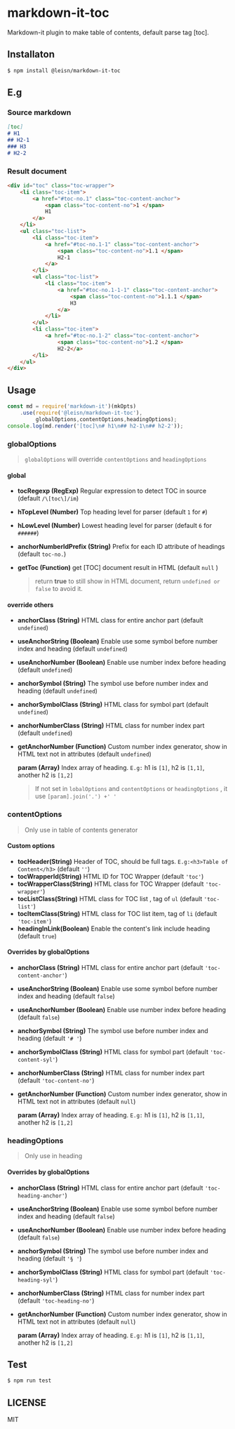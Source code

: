 # markdown-it-toc

Markdown-it plugin to make table of contents, default parse tag [toc].

## Installaton

```bash
$ npm install @leisn/markdown-it-toc
```

## E.g

### Source markdown

```markdown
[toc]
# H1
## H2-1
### H3
# H2-2
```
### Result document
```html
<div id="toc" class="toc-wrapper">
    <li class="toc-item">
        <a href="#toc-no.1" class="toc-content-anchor">
            <span class="toc-content-no">1 </span>
            H1
        </a>
    </li>
    <ul class="toc-list">
        <li class="toc-item">
            <a href="#toc-no.1-1" class="toc-content-anchor">
                <span class="toc-content-no">1.1 </span>
                H2-1
            </a>
        </li>
        <ul class="toc-list">
            <li class="toc-item">
                <a href="#toc-no.1-1-1" class="toc-content-anchor">
                    <span class="toc-content-no">1.1.1 </span>
                    H3
                </a>
            </li>
        </ul>
        <li class="toc-item">
            <a href="#toc-no.1-2" class="toc-content-anchor">
                <span class="toc-content-no">1.2 </span>
                H2-2</a>
        </li>
    </ul>
</div>
```



## Usage

```javascript
const md = require('markdown-it')(mkOpts)
	.use(require('@leisn/markdown-it-toc'),
         globalOptions,contentOptions,headingOptions);
console.log(md.render('[toc]\n# h1\n## h2-1\n## h2-2'));
```

### globalOptions

>  `globalOptions` will override `contentOptions` and  `headingOptions` 

#### global


* **tocRegexp (RegExp)**  Regular expression to detect TOC in source (default `/\[toc\]/im`)
* **hTopLevel (Number)**  Top heading level for parser (default `1` for `#`)
* **hLowLevel (Number)**  Lowest heading level for parser (default `6` for `######`)
* **anchorNumberIdPrefix (String)**  Prefix for each ID attribute of headings (default `toc-no.`)
* **getToc (Function)**  get \[TOC\] document result in HTML  (default `null` )
	
	> return **true** to still show in HTML document, return `undefined or false` to avoid it.


#### override others
* **anchorClass (String)**  HTML class for entire anchor part (default `undefined`)

* **useAnchorString (Boolean)**  Enable use some symbol before number index and heading (default `undefined`)

* **useAnchorNumber (Boolean)**  Enable use  number index before heading (default `undefined`)

* **anchorSymbol (String)** The symbol use  before number index and heading (default `undefined`)

* **anchorSymbolClass (String)**  HTML class for symbol part (default `undefined`)

* **anchorNumberClass (String)**  HTML class for number index part (default `undefined`)

* **getAnchorNumber (Function)**  Custom number index generator, show in HTML text not in attributes (default `undefined`)

  **param (Array)** Index array of heading. `E.g:` h1 is `[1]`, h2 is `[1,1]`, another h2 is `[1,2]`
  
  > If not set in `lobalOptions` and `contentOptions` or `headingOptions` , it use `[param].join('.') +' '`

### contentOptions

> Only use in table of contents generator  

#### Custom options
* **tocHeader(String)**  Header of TOC, should be full tags. `E.g:<h3>Table of Content</h3>`  (default `''`)
* **tocWrapperId(String)**  HTML ID for TOC Wrapper (default `'toc'`)
* **tocWrapperClass(String)**  HTML class for TOC Wrapper (default `'toc-wrapper'`)
* **tocListClass(String)**  HTML class for TOC list , tag of `ul`  (default `'toc-list'`)
* **tocItemClass(String)**  HTML class for TOC list  item, tag of `li`  (default `'toc-item'`)
* **headingInLink(Boolean)**  Enable the content's link include heading (default `true`)

#### Overrides by globalOptions


* **anchorClass (String)**  HTML class for entire anchor part (default `'toc-content-anchor'`)

* **useAnchorString (Boolean)**  Enable use some symbol before number index and heading (default `false`)

* **useAnchorNumber (Boolean)**  Enable use  number index before heading (default `false`)

* **anchorSymbol (String)** The symbol use  before number index and heading (default `'# '`)

* **anchorSymbolClass (String)**  HTML class for symbol part (default `'toc-content-syl'`)

* **anchorNumberClass (String)**  HTML class for number index part (default `'toc-content-no'`)

* **getAnchorNumber (Function)**  Custom number index generator, show in HTML text not in attributes (default `null`)

  **param (Array)** Index array of heading. `E.g:` h1 is `[1]`, h2 is `[1,1]`, another h2 is `[1,2]`
  
### headingOptions

> Only use in heading  

#### Overrides by globalOptions

* **anchorClass (String)**  HTML class for entire anchor part (default `'toc-heading-anchor'`)

* **useAnchorString (Boolean)**  Enable use some symbol before number index and heading (default `false`)

* **useAnchorNumber (Boolean)**  Enable use  number index before heading (default `false`)

* **anchorSymbol (String)** The symbol use  before number index and heading (default `'§ '`)

* **anchorSymbolClass (String)**  HTML class for symbol part (default `'toc-heading-syl'`)

* **anchorNumberClass (String)**  HTML class for number index part (default `'toc-heading-no'`)

* **getAnchorNumber (Function)**  Custom number index generator, show in HTML text not in attributes (default `null`)

  **param (Array)** Index array of heading. `E.g:` h1 is `[1]`, h2 is `[1,1]`, another h2 is `[1,2]`

## Test

```bash
$ npm run test
```



## LICENSE

MIT